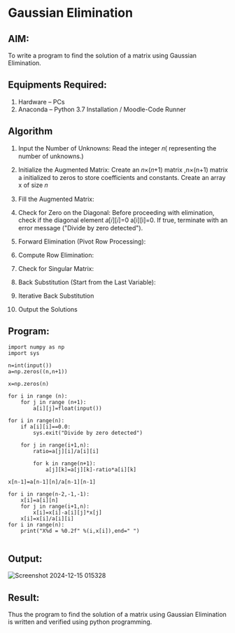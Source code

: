 # Gaussian Elimination

## AIM:
To write a program to find the solution of a matrix using Gaussian Elimination.

## Equipments Required:
1. Hardware – PCs
2. Anaconda – Python 3.7 Installation / Moodle-Code Runner

## Algorithm
1. Input the Number of Unknowns: Read the integer 𝑛( representing the number of unknowns.)

2. Initialize the Augmented Matrix: Create an 𝑛×(𝑛+1) matrix ,n×(n+1) matrix a initialized to zeros to store coefficients and constants. Create an array x of size 𝑛

3. Fill the Augmented Matrix:

4. Check for Zero on the Diagonal: Before proceeding with elimination, check if the diagonal element 𝑎[𝑖][𝑖]=0 a[i][i]=0. If true, terminate with an error message ("Divide by zero detected").

5. Forward Elimination (Pivot Row Processing):

6. Compute Row Elimination:

7. Check for Singular Matrix:

8. Back Substitution (Start from the Last Variable):

9. Iterative Back Substitution

10. Output the Solutions

## Program:
```
import numpy as np
import sys 

n=int(input())
a=np.zeros((n,n+1))

x=np.zeros(n)

for i in range (n):
    for j in range (n+1):
        a[i][j]=float(input())
        
for i in range(n):
    if a[i][i]==0.0:
        sys.exit("Divide by zero detected")
        
    for j in range(i+1,n):
        ratio=a[j][i]/a[i][i]
        
        for k in range(n+1):
            a[j][k]=a[j][k]-ratio*a[i][k]
            
x[n-1]=a[n-1][n]/a[n-1][n-1]

for i in range(n-2,-1,-1):
    x[i]=a[i][n]
    for j in range(i+1,n):
        x[i]=x[i]-a[i][j]*x[j]
    x[i]=x[i]/a[i][i]
for i in range(n):
    print("X%d = %0.2f" %(i,x[i]),end=" ")
    
```

## Output:
![Screenshot 2024-12-15 015328](https://github.com/user-attachments/assets/999b121d-3aa0-42b9-bb61-679bc9609c54)



## Result:
Thus the program to find the solution of a matrix using Gaussian Elimination is written and verified using python programming.

